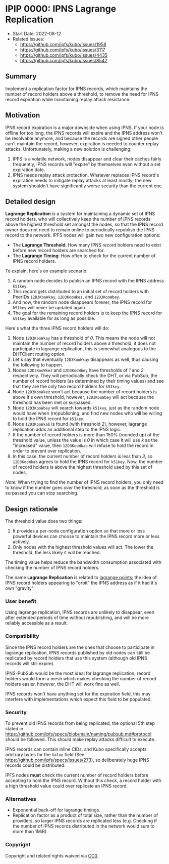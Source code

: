 # IPIP 0000: IPNS Lagrange Replication

<!-- IPIP number will be assigned by an editor. When opening a pull request to
submit your IPIP, please use number 0000 and an abbreviated title in the filename,
`0000-draft-title-abbrev.md`. -->

- Start Date: 2022-08-12
- Related Issues:
  - https://github.com/ipfs/kubo/issues/1958
  - https://github.com/ipfs/kubo/issues/3117
  - https://github.com/ipfs/kubo/issues/4435
  - https://github.com/ipfs/kubo/issues/8542

## Summary

Implement a replication factor for IPNS records, which maintains the number of record holders above a threshold, to remove the need for IPNS record expiration while maintaining replay attack resistance.

## Motivation

IPNS record expiration is a major downside when using IPNS. If your node is offline for too long, the IPNS records will expire and the IPNS address won't be resolvable anymore, and because the records are signed other people can't maintain the record, however, expiration is needed to counter replay attacks. Unfortunately, making a new solution is challenging:

1. IPFS is a volatile network, nodes disappear and clear their caches fairly frequently, IPNS records will "expire" by themselves even without a set expiration date.
2. IPNS needs replay attack protection. Whatever replaces IPNS record's expiration needs to mitigate replay attacks at least mostly; the new system shouldn't have significantly worse security than the current one.

## Detailed design

**Lagrange Replication** is a system for maintaining a dynamic set of IPNS record holders, who will collectively keep the number of IPNS records above the highest threshold set amongst the nodes, so that the IPNS record owner does not need to remain online to periodically republish the IPNS record to the network. IPFS nodes will gain two new configuration options:

- The **Lagrange Threshold**: How many IPNS record holders need to exist before new record holders are searched for.
- The **Lagrange Timing**: How often to check for the current number of IPNS record holders.

To explain, here's an example scenario:

1. A random node decides to publish an IPNS record with the IPNS address `k51key`.
2. This record gets distributed to an initial set of record holders with PeerIDs `12D3KooWkay`, `12D3KooWkez`, and `12D3KooWbey`.
3. And now, the random node disappears forever; the IPNS record for `k51key` will never be updated again.
4. The goal for the remaining record holders is to keep the IPNS record for `k51key` available for as long as possible.

Here's what the three IPNS record holders will do:

1. Node `12D3KooWkay` has a threshold of *0*. This means the node will not maintain the number of record holders above a threshold, it does not participate in lagrange replication, this is somewhat analogous to the DHTClient routing option.
2. Let's say that eventually `12D3KooWkay` disappears as well, thus causing the following to happen.
3. Nodes `12D3KooWkez` and `12D3KooWbey` have thresholds of *1* and *2* respectively. They will periodically check the DHT, or via PubSub, the number of record holders (as determined by their timing values) and see that they are the only two record holders for `k51key`.
4. Node `12D3KooWkez` won't act because the number of record holders is above it's own threshold, however, `12D3KooWbey` will act because the threshold has been met or surpassed.
5. Node `12D3KooWbey` will search towards `k51key`, just as the random node would have when (re)publishing, and find new nodes who will be willing to hold the IPNS record for `k51key`.
6. Node `12D3KooWkab` is found (with threshold *2*), however, lagrange replication adds an additional step to the IPNS logic.
7. If the number of record holders is more than 150% (rounded up) of the threshold value, unless the value is *0* in which case it will use *k* as the "increased" value, then `12D3KooWkab` will refuse to hold the record in order to prevent over replication.
8. In this case, the current number of record holders is less than *3*, so `12D3KooWkab` agrees to hold the IPNS record for `k51key`. Now, the number of record holders is above the highest threshold used by this set of nodes.

*Note:* When trying to find the number of IPNS record holders, you only need to know if the number goes *over* the threshold; as soon as the threshold is surpassed you can stop searching.

## Design rationale

The threshold value does two things:

1. It provides a per-node configuration option so that more or less powerful devices can choose to maintain the IPNS record more or less actively.
2. Only nodes with the highest threshold values will act. The lower the threshold, the less likely it will be reached.

The timing value helps reduce the bandwidth consumption associated with checking the number of IPNS record holders.

The name **Lagrange Replication** is related to [lagrange points](https://en.wikipedia.org/wiki/Lagrange_points "Wikipedia page on Lagrange Points"); the idea of IPNS record holders appearing to "orbit" the IPNS address as if it had it's own "gravity".

### User benefit

Using lagrange replication, IPNS records are unlikely to disappear, even after extended periods of time without republishing, and will be more reliably accessible as a result.

### Compatibility

Since the IPNS record holders are the ones that choose to participate in lagrange replication, IPNS records published by old nodes can still be replicated by record holders that use this system (although old IPNS records will still expire).

IPNS-PubSub would be the most ideal for lagrange replication, record holders would form a mesh which makes checking the number of record holders easier, however, the DHT will work fine as well.

IPNS records won't have anything set for the expiration field, this may interfere with implementations which expect this field to be populated.

### Security

To prevent old IPNS records from being replicated, the optional 5th step stated in https://github.com/ipfs/specs/blob/main/naming/pubsub.md#protocol should be followed. This should make replay attacks difficult to execute.

IPNS records can contain inline CIDs, and Kubo specifically accepts arbitrary bytes for the `Value` field (See https://github.com/ipfs/specs/issues/273), so deliberately huge IPNS records could be distributed.

IPFS nodes **must** check the current number of record holders before accepting to hold the IPNS record. Without this check, a record holder with a high threshold value could over replicate an IPNS record.

### Alternatives

- Exponential back-off for lagrange timings.
- Replication factor as a product of total size, rather than the number of providers, so larger IPNS records are replicated less (e.g. Checking if the number of IPNS records distributed in the network would sum to more than 1MiB).

### Copyright

Copyright and related rights waived via [CC0](https://creativecommons.org/publicdomain/zero/1.0/).
